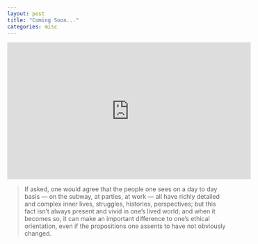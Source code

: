 ```yaml
---
layout: post
title: "Coming Soon..."
categories: misc
---
```


<iframe width="560" height="315" src="https://www.youtube.com/embed/ze9-ARjL-ZA" title="YouTube video player" frameborder="0" allow="accelerometer; autoplay; clipboard-write; encrypted-media; gyroscope; picture-in-picture"> </iframe>

>If asked, one would agree that the people one sees on a day to day basis — on the subway, at parties, at work — all have richly detailed and complex inner lives, struggles, histories, perspectives; but this fact isn’t always present and vivid in one’s lived world; and when it becomes so, it can make an important difference to one’s ethical orientation, even if the propositions one assents to have not obviously changed.

